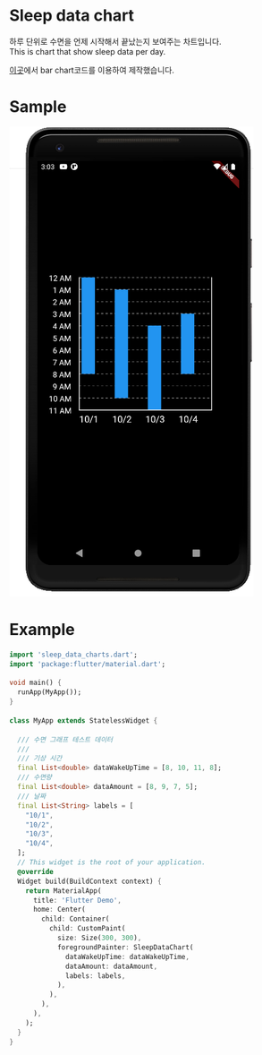 # Sleep data chart

하루 단위로 수면을 언제 시작해서 끝났는지 보여주는 차트입니다.  
This is chart that show sleep data per day.

[이곳](https://software-creator.tistory.com/23)에서 bar chart코드를 이용하여 제작했습니다. 

# Sample 

![image](/assets/images/sleep_data_chart.png)

# Example

```dart 
import 'sleep_data_charts.dart';
import 'package:flutter/material.dart';

void main() {
  runApp(MyApp());
}

class MyApp extends StatelessWidget {

  /// 수면 그래프 테스트 데이터
  ///
  /// 기상 시간
  final List<double> dataWakeUpTime = [8, 10, 11, 8];
  /// 수면량
  final List<double> dataAmount = [8, 9, 7, 5];
  /// 날짜
  final List<String> labels = [
    "10/1",
    "10/2",
    "10/3",
    "10/4",
  ];
  // This widget is the root of your application.
  @override
  Widget build(BuildContext context) {
    return MaterialApp(
      title: 'Flutter Demo',
      home: Center(
        child: Container(
          child: CustomPaint(
            size: Size(300, 300),
            foregroundPainter: SleepDataChart(
              dataWakeUpTime: dataWakeUpTime,
              dataAmount: dataAmount,
              labels: labels,
            ),
          ),
        ),
      ),
    );
  }
}
```
